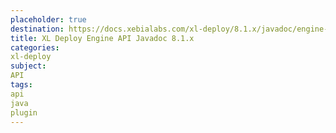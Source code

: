 ```yaml
---
placeholder: true
destination: https://docs.xebialabs.com/xl-deploy/8.1.x/javadoc/engine-api/index.html
title: XL Deploy Engine API Javadoc 8.1.x
categories:
xl-deploy
subject:
API
tags:
api
java
plugin
---
```

